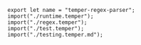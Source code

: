 
    export let name = "temper-regex-parser";
    import("./runtime.temper");
    import("./regex.temper");
    import("./test.temper");
    import("./testing.temper.md");
